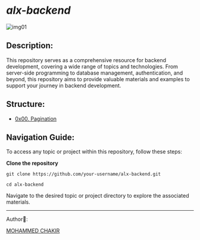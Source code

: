# *alx-backend*


![img01](https://github.com/mohammedchakir/alx-backend/assets/129831433/b12a99c3-f255-430f-b6ab-9398cb450aad)


## Description:

This repository serves as a comprehensive resource for backend development, covering a wide range of topics and technologies. From server-side programming to database management, authentication, and beyond, this repository aims to provide valuable materials and examples to support your journey in backend development.

## Structure:

- [0x00. Pagination](0x00-pagination)

## Navigation Guide:

To access any topic or project within this repository, follow these steps:

**Clone the repository**

```
git clone https://github.com/your-username/alx-backend.git
```
```
cd alx-backend
```

Navigate to the desired topic or project directory to explore the associated materials.



--------
Author📑:

[MOHAMMED CHAKIR](https://github.com/mohammedchakir)
